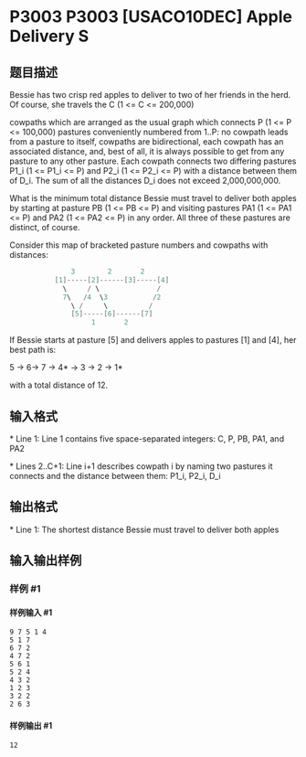 # P3003 P3003 [USACO10DEC] Apple Delivery S

## 题目描述

Bessie has two crisp red apples to deliver to two of her friends in the herd. Of course, she travels the C (1 <= C <= 200,000)

cowpaths which are arranged as the usual graph which connects P (1 <= P <= 100,000) pastures conveniently numbered from 1..P: no cowpath leads from a pasture to itself, cowpaths are bidirectional, each cowpath has an associated distance, and, best of all, it is always possible to get from any pasture to any other pasture. Each cowpath connects two differing pastures P1\_i (1 <= P1\_i <= P) and P2\_i (1 <= P2\_i <= P) with a distance between them of D\_i. The sum of all the distances D\_i does not exceed 2,000,000,000.

What is the minimum total distance Bessie must travel to deliver both apples by starting at pasture PB (1 <= PB <= P) and visiting pastures PA1 (1 <= PA1 <= P) and PA2 (1 <= PA2 <= P) in any order. All three of these pastures are distinct, of course.

Consider this map of bracketed pasture numbers and cowpaths with distances:

```cpp
               3        2       2
           [1]-----[2]------[3]-----[4]
             \     / \              /
             7\   /4  \3           /2
               \ /     \          /
               [5]-----[6]------[7]
                    1       2
```
If Bessie starts at pasture [5] and delivers apples to pastures [1] and [4], her best path is:

5 -> 6-> 7 -> 4\* -> 3 -> 2 -> 1\*

with a total distance of 12.

## 输入格式

\* Line 1: Line 1 contains five space-separated integers: C, P, PB, PA1, and PA2

\* Lines 2..C+1: Line i+1 describes cowpath i by naming two pastures it connects and the distance between them: P1\_i, P2\_i, D\_i


## 输出格式

\* Line 1: The shortest distance Bessie must travel to deliver both apples


## 输入输出样例

### 样例 #1

#### 样例输入 #1

```
9 7 5 1 4 
5 1 7 
6 7 2 
4 7 2 
5 6 1 
5 2 4 
4 3 2 
1 2 3 
3 2 2 
2 6 3
```

#### 样例输出 #1

```
12
```
